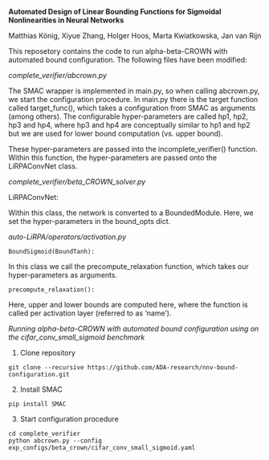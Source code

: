**Automated Design of Linear Bounding Functions for Sigmoidal Nonlinearities in Neural Networks**

Matthias König, Xiyue Zhang, Holger Hoos, Marta Kwiatkowska, Jan van Rijn

This reposetory contains the code to run alpha-beta-CROWN with automated bound configuration. The following files have been modified:

*complete_verifier/abcrown.py*

The SMAC wrapper is implemented in main.py, so when calling abcrown.py, we start the configuration procedure.
In main.py there is the target function called target_func(), which takes a configuration from SMAC as arguments (among others).
The configurable hyper-parameters are called hp1, hp2, hp3 and hp4, where hp3 and hp4 are conceptually similar to hp1 and hp2 but we are used for lower bound computation (vs. upper bound).

These hyper-parameters are passed into the incomplete_verifier() function.
Within this function, the hyper-parameters are passed onto the LiRPAConvNet class.

*complete_verifier/beta_CROWN_solver.py*

LiRPAConvNet:

Within this class, the network is converted to a BoundedModule. Here, we set the hyper-parameters in the bound_opts dict.

*auto-LiRPA/operators/activation.py*

```
BoundSigmoid(BoundTanh):
```

In this class we call the precompute_relaxation function, which takes our hyper-parameters as arguments.

```
precompute_relaxation():
```

Here, upper and lower bounds are computed here, where the function is called per activation layer (referred to as ‘name’).

*Running alpha-beta-CROWN with automated bound configuration using on the cifar_conv_small_sigmoid benchmark*

1. Clone repository

```
git clone --recursive https://github.com/ADA-research/nnv-bound-configuration.git
```

2. Install SMAC

```
pip install SMAC
```

3. Start configuration procedure

```
cd complete_verifier
python abcrown.py --config exp_configs/beta_crown/cifar_conv_small_sigmoid.yaml
```
